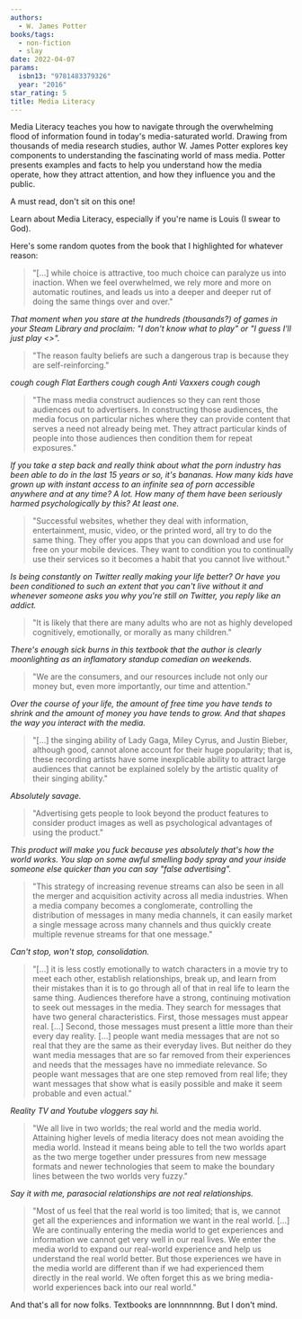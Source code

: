 ```yaml
---
authors:
  - W. James Potter
books/tags:
  - non-fiction
  - slay
date: 2022-04-07
params:
  isbn13: "9781483379326"
  year: "2016"
star_rating: 5
title: Media Literacy
---
```


Media Literacy teaches you how to navigate through the overwhelming flood of
information found in today's media-saturated world. Drawing from thousands of
media research studies, author W. James Potter explores key components to
understanding the fascinating world of mass media. Potter presents examples and
facts to help you understand how the media operate, how they attract attention,
and how they influence you and the public.

<!--more-->

A must read, don't sit on this one!

Learn about Media Literacy, especially if you're name is Louis (I swear to God).

Here's some random quotes from the book that I highlighted for whatever reason:

> "[...] while choice is attractive, too much choice can paralyze us into
> inaction. When we feel overwhelmed, we rely more and more on automatic
> routines, and leads us into a deeper and deeper rut of doing the same things
> over and over."

_That moment when you stare at the hundreds (thousands?) of games in your Steam
Library and proclaim: "I don't know what to play" or "I guess I'll just play
<<insert predatory MOBA or CCG here>>"._

> "The reason faulty beliefs are such a dangerous trap is because they are
> self-reinforcing."

_cough cough Flat Earthers cough cough Anti Vaxxers cough cough_

> "The mass media construct audiences so they can rent those audiences out to
> advertisers. In constructing those audiences, the media focus on particular
> niches where they can provide content that serves a need not already being
> met. They attract particular kinds of people into those audiences then
> condition them for repeat exposures."

_If you take a step back and really think about what the porn industry has been
able to do in the last 15 years or so, it's bananas. How many kids have grown up
with instant access to an infinite sea of porn accessible anywhere and at any
time? A lot. How many of them have been seriously harmed psychologically by
this? At least one._

> "Successful websites, whether they deal with information, entertainment,
> music, video, or the printed word, all try to do the same thing. They offer
> you apps that you can download and use for free on your mobile devices. They
> want to condition you to continually use their services so it becomes a habit
> that you cannot live without."

_Is being constantly on Twitter really making your life better? Or have you been
conditioned to such an extent that you can't live without it and whenever
someone asks you why you're still on Twitter, you reply like an addict._

> "It is likely that there are many adults who are not as highly developed
> cognitively, emotionally, or morally as many children."

_There's enough sick burns in this textbook that the author is clearly
moonlighting as an inflamatory standup comedian on weekends._

> "We are the consumers, and our resources include not only our money but, even
> more importantly, our time and attention."

_Over the course of your life, the amount of free time you have tends to shrink
and the amount of money you have tends to grow. And that shapes the way you
interact with the media._

> "[...] the singing ability of Lady Gaga, Miley Cyrus, and Justin Bieber,
> although good, cannot alone account for their huge popularity; that is, these
> recording artists have some inexplicable ability to attract large audiences
> that cannot be explained solely by the artistic quality of their singing
> ability."

_Absolutely savage._

> "Advertising gets people to look beyond the product features to consider
> product images as well as psychological advantages of using the product."

_This product will make you fuck because yes absolutely that's how the world
works. You slap on some awful smelling body spray and your inside someone else
quicker than you can say "false advertising"._

> "This strategy of increasing revenue streams can also be seen in all the
> merger and acquisition activity across all media industries. When a media
> company becomes a conglomerate, controlling the distribution of messages in
> many media channels, it can easily market a single message across many
> channels and thus quickly create multiple revenue streams for that one
> message."

_Can't stop, won't stop, consolidation._

> "[...] it is less costly emotionally to watch characters in a movie try to
> meet each other, establish relationships, break up, and learn from their
> mistakes than it is to go through all of that in real life to learn the same
> thing. Audiences therefore have a strong, continuing motivation to seek out
> messages in the media. They search for messages that have two general
> characteristics. First, those messages must appear real. [...] Second, those
> messages must present a little more than their every day reality. [...] people
> want media messages that are not so real that they are the same as their
> everyday lives. But neither do they want media messages that are so far
> removed from their experiences and needs that the messages have no immediate
> relevance. So people want messages that are one step removed from real life;
> they want messages that show what is easily possible and make it seem probable
> and even actual."

_Reality TV and Youtube vloggers say hi._

> "We all live in two worlds; the real world and the media world. Attaining
> higher levels of media literacy does not mean avoiding the media world.
> Instead it means being able to tell the two worlds apart as the two merge
> together under pressures from new message formats and newer technologies that
> seem to make the boundary lines between the two worlds very fuzzy."

_Say it with me, parasocial relationships are not real relationships._

> "Most of us feel that the real world is too limited; that is, we cannot get
> all the experiences and information we want in the real world. [...] We are
> continually entering the media world to get experiences and information we
> cannot get very well in our real lives. We enter the media world to expand our
> real-world experience and help us understand the real world better. But those
> experiences we have in the media world are different than if we had
> experienced them directly in the real world. We often forget this as we bring
> media-world experiences back into our real world."

And that's all for now folks. Textbooks are lonnnnnnng. But I don't mind.
